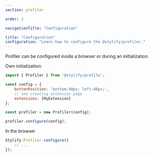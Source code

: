```yaml
---
section: profiler

order: 2

navigationTitle: "Configuration"

title: "Configuration"
configuration: "Learn how to configure the @stylify/profiler."
---
```


Profiler can be configured inside a browser or during an initialization.

Own initialization:
```js
import { Profiler } from '@stylify/profile';

const config = {
	buttonPosition: 'bottom:40px; left:40px;',
	// See creating extension page
	extensions: [MyExtension]
};

const profiler = new Profiler(config);

profiler.configure(config);
```

In the browser

```js
Stylify.Profiler.configure({
	// ...
});
```
